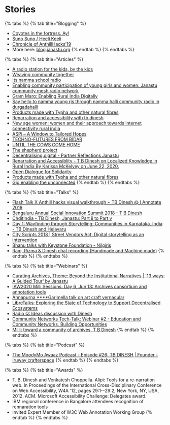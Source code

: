 # Stories

{% tabs %}
{% tab title="Blogging" %}
* [Coyotes in the fortress. Ay!](https://medium.com/@tbdinesh/coyotes-in-the-fortress-ay-a3e6a6f9983e)
* [Suno Suno / Heeli Keeli](https://storymaps.arcgis.com/stories/feb2631eb3ea489eb019ffb8282396f6)
* [Chronicle of AnthillHacks’19](https://themanikantan.medium.com/anthill-hacks19-87369b19b59c) 
* More here: [blog.janastu.org](https://blog.janastu.org/)
{% endtab %}
{% endtabs %}

{% tabs %}
{% tab title="Articles" %}
* [A radio station for the kids, by the kids](https://www.newindianexpress.com/thesundaystandard/2018/nov/18/a-radio-station-for-the-kids-by-the-kids-1899792.html)
* [Weaving community together](https://www.genderit.org/feminist-talk/weaving-community-together-grassroots-tech)
* [Its namma school radio](https://www.prajavani.net/educationcareer/education/its-nam-school-radio-665055.html)
* [Enabling community participation of young girls and women: Janastu community mesh radio network](https://www.apc.org/en/blog/enabling-community-participation-young-girls-and-women-janastu-community-mesh-radio-network)
* [Gram Marg: Enabling Rural India Digitally](http://sarbanibelur.blogspot.com/)
* [Say hello to namma young rjs through namma halli community radio in durgadahalli](https://www.edexlive.com/people/2019/sep/25/say-hello-to-namma-young-rjs-through-namma-halli-community-radio-in-durgadahalli-8375.html)
* [Products made with Typha and other natural fibres](http://biometrust.blogspot.com/2018/05/products-made-with-typha-and-other.html)
* [Renarration and accessibility with tb dinesh](https://www.digital-democracy.org/blog/renarration-and-accessibility-with-t-b-dinesh/)
* [New age women: women and their approach towards internet connectivity rural india](https://www.genderit.org/articles/new-age-women-women-and-their-approach-towards-internet-connectivity-rural-india)
* [ASPi – A Window to Tailored Hopes](https://www.devalt.org/newsletter/feb21/of_2.htm)
* [TECHNO-FUTURES FROM BIDAR](https://one.compost.digital/fertile-technofutures-from-bidar/)
* [UNTIL THE COWS COME HOME](https://one.compost.digital/until-the-cows-come-home/)
* [The shepherd project](https://theshepherdproject.tumblr.com/)
* [Decentralising.digital - Partner Reflections Janastu](https://www.decentralising.digital/2021/06/25/partner-reflections-janastu/)
* [Renarration and Accessiblity - T B Dinesh on Localized Knowledge in Rural India By Karissa McKelvey on June 22, 2020.](%20https://www.digital-democracy.org/blog/renarration-and-accessibility-with-t-b-dinesh/)
* [Open Dialogue for Solidarity](http://www.perspectives.devalt.org/2020/10/05/open-dialogue-for-solidarity/)
* [Products made with Typha and other natural fibres](http://biometrust.blogspot.com/2018/05/products-made-with-typha-and-other.html)
* [Gig enabling the unconnected](https://www.itu.int/net4/ITU-D/CDS/REG4COVID/Display.asp?ID=54284)
{% endtab %}
{% endtabs %}

{% tabs %}
{% tab title="Talks" %}
* [Flash Talk X Anthill hacks visual walkthrough ~ TB Dinesh @ I Annotate 2016](https://www.youtube.com/watch?v=sm77MP4KV2A)
* [Bengaluru Annual Social Innovation Summit 2018 - T B Dinesh](https://www.youtube.com/watch?v=iqE7o8LgD6Q)
* [ChditIndia - TB Dinesh, Janastu: Part ii to Part v](https://www.youtube.com/channel/UCFnWT3XWxKiNc7cZUjhDYBw)
* [Day 1: Wayfinding through Storytelling; Communities in Karnataka, India - TB Dinesh and Helavaru](https://www.youtube.com/watch?v=Pm_D9JW0xWU)
* [City Scripts 2018 \| Street Vendors Act: Digital storytelling as an intervention](https://www.youtube.com/watch?v=xMQYuDlUzQU)
* [Bhanu talks with Keystone Foundation - Nilgiris](https://www.dropbox.com/s/apxyz0eyomhh3of/Bhanu%20talks%20with%20Keystone%20Foundation%20-%20Nilgiris.mp3?dl=0)
* [Ram, Rizma & Dinesh chat recording \(Handmade and Machine made\)](https://www.dropbox.com/s/skhhnsl29zhu4oq/rizma_ram_2021_08_30_09_27_06.mp3?dl=0)
{% endtab %}
{% endtabs %}

{% tabs %}
{% tab title="Webinars" %}
* [Curating Archives, Theme: Beyond the Institutional Narratives \| '13 ways: A Guided Tour' by Janastu](https://www.youtube.com/watch?v=aSJvVds7FdA)
* [IAW2020 Milli Sessions: Day 6, Jun 13: Archives consortium and annotation tools](https://www.youtube.com/watch?v=Ou4smCzjnck)
* [Annapurna ****Garimella talk on art craft vernacular](https://files.janastu.org/apps/files/?dir=/Janastu%20Webinar/Annapurna_Garimella_talk_art_craft_vernacular&fileid=11948)
* [LibreTalks: Exploring the State of Technology to Support Decentralised Ecosystems](https://www.youtube.com/watch?v=ashEPIZ7PVw)
* [Radio Q: Ideas discussion with Dinesh](https://classmeet.chiguru.tech/playback/presentation/2.0/playback.html?meetingId=3520b760e5b1f6d8369fa5ac8a57c98592af963f-1598247779002)
* [Community Networks Tech-Talk: Webinar \#2 - Education and Community Networks, Building Opportunities](https://communitynetworks.group/t/education-and-community-networks-building-opportunities/557)
* [Milli: toward a community of archives, T B Dinesh](https://youtu.be/he5d4erB9wA?t=1695)
{% endtab %}
{% endtabs %}

{% tabs %}
{% tab title="Podcast" %}
* [The MoodyMo Awaaz Podcast - Episode \#26: TB DINESH \| Founder - Iruway crafterspace](https://www.buzzsprout.com/1107020/8201103-episode-26-tb-dinesh-founder-iruway-crafterspace)
{% endtab %}
{% endtabs %}

{% tabs %}
{% tab title="Awards" %}
* T. B. Dinesh and Venkatesh Choppella. Alipi: Tools for a re-narration web. In Proceedings of the International Cross-Disciplinary Conference on Web Accessibility, W4A '12, pages 29:1--29:2, New York, NY, USA, 2012. ACM. Microsoft Accessibility Challenge: Delegates award.
* IBM regional conference in Bangalore attendees recognition of rennaration tools
* Invited Expert Member of W3C Web Annotation Working Group
{% endtab %}
{% endtabs %}

